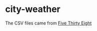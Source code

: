 # city-weather

The CSV files came from [Five Thirty Eight](https://github.com/fivethirtyeight/data/tree/master/us-weather-history)
